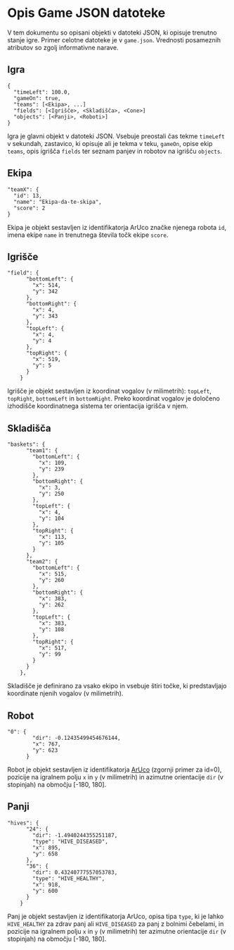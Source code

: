 Opis Game JSON datoteke
=====================

V tem dokumentu so opisani objekti v datoteki JSON, ki opisuje trenutno stanje igre. Primer celotne datoteke je v `game.json`. Vrednosti posameznih atributov so zgolj informativne narave.

Igra
----
```
{
  "timeLeft": 100.0,
  "gameOn": true,
  "teams": [<Ekipa>, ...]
  "fields": [<Igrišče>, <Skladišča>, <Cone>]
  "objects": [<Panji>, <Roboti>]
}
```

Igra je glavni objekt v datoteki JSON. Vsebuje preostali čas tekme `timeLeft` v sekundah, zastavico, ki opisuje ali je tekma v teku, `gameOn`, opise ekip `teams`, opis igrišča `fields` ter seznam panjev in robotov na igrišču `objects`.

Ekipa
-----
```
"teamX": {
  "id": 13,
  "name": "Ekipa-da-te-skipa",
  "score": 2
}
```

Ekipa je objekt sestavljen iz identifikatorja ArUco značke njenega robota `id`, imena ekipe `name` in trenutnega števila točk ekipe `score`.

Igrišče
-------------
```
"field": {
      "bottomLeft": {
        "x": 514,
        "y": 342
      },
      "bottomRight": {
        "x": 4,
        "y": 343
      },
      "topLeft": {
        "x": 4,
        "y": 4
      },
      "topRight": {
        "x": 519,
        "y": 5
      }
    }
```

Igrišče je objekt sestavljen iz koordinat vogalov (v milimetrih): `topLeft`, `topRight`, `bottomLeft` in `bottomRight`. Preko koordinat vogalov je določeno izhodišče koordinatnega sistema ter orientacija igrišča v njem.

Skladišča
------
```
"baskets": {
      "team1": {
        "bottomLeft": {
          "x": 109,
          "y": 239
        },
        "bottomRight": {
          "x": 3,
          "y": 250
        },
        "topLeft": {
          "x": 4,
          "y": 104
        },
        "topRight": {
          "x": 113,
          "y": 105
        }
      },
      "team2": {
        "bottomLeft": {
          "x": 515,
          "y": 260
        },
        "bottomRight": {
          "x": 383,
          "y": 262
        },
        "topLeft": {
          "x": 383,
          "y": 108
        },
        "topRight": {
          "x": 517,
          "y": 99
        }
      }
    },
```
Skladišče je definirano za vsako ekipo in vsebuje štiri točke, ki predstavljajo koordinate njenih vogalov (v milimetrih).

Robot
-----
```
"0": {
        "dir": -0.12435499454676144,
        "x": 767,
        "y": 623
      }
```

Robot je objekt sestavljen iz identifikatorja [ArUco](https://www.uco.es/investiga/grupos/ava/node/26) (zgornji primer za id=0), pozicije na igralnem polju `x` in `y` (v milimetrih) in azimutne orientacije `dir` (v stopinjah) na območju [-180, 180].

Panji
-------
```
"hives": {
      "24": {
        "dir": -1.4940244355251187,
        "type": "HIVE_DISEASED",
        "x": 895,
        "y": 658
      },
      "36": {
        "dir": 0.43240777557053783,
        "type": "HIVE_HEALTHY",
        "x": 918,
        "y": 600
      }
    }
```

Panj je objekt sestavljen iz identifikatorja ArUco, opisa tipa `type`, ki je lahko `HIVE_HEALTHY` za zdrav panj ali `HIVE_DISEASED` za panj z bolnimi čebelami, in pozicije na igralnem polju `x` in `y` (v milimetrih) ter azimutne orientacije `dir` (v stopinjah) na območju [-180, 180].

